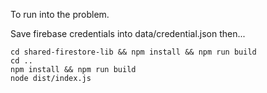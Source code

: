 To run into the problem.

Save firebase credentials into data/credential.json then...

    cd shared-firestore-lib && npm install && npm run build
    cd ..
    npm install && npm run build
    node dist/index.js

